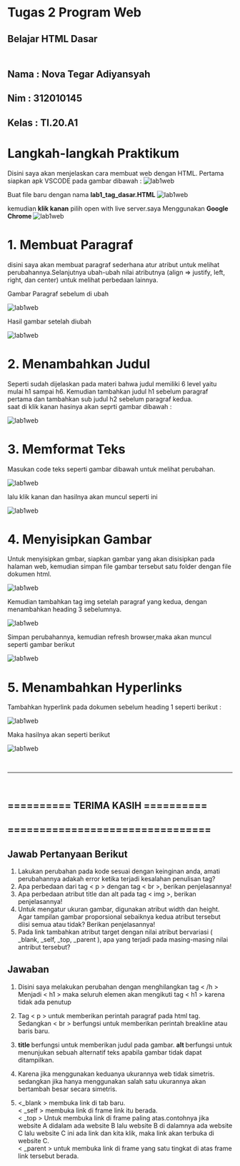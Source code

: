 #  **Tugas 2 Program Web** 

## Belajar HTML Dasar <br><br>
## Nama     : Nova Tegar Adiyansyah<br>
## Nim      : 312010145<br>
## Kelas    : TI.20.A1<br>

# Langkah-langkah Praktikum<br>


Disini saya akan menjelaskan cara membuat web dengan HTML. Pertama siapkan apk VSCODE pada gambar dibawah :
 ![lab1web](ss/langkah1.png)

Buat file baru dengan nama <b>lab1_tag_dasar.HTML</b>
 ![lab1web](ss/langkah2.png)
 
kemudian <b>klik kanan</b> pilih open with live server.saya Menggunakan <b> Google Chrome </b>
![lab1web](ss/langkah3.png)<br>


# 1. Membuat Paragraf
  
disini saya akan membuat paragraf sederhana atur atribut untuk melihat perubahannya.Selanjutnya ubah-ubah nilai atributnya (align => justify, left, right, dan center) untuk melihat
perbedaan lainnya. 

 Gambar Paragraf sebelum di ubah

![lab1web](ss/normal.png)

 Hasil gambar setelah diubah

![lab1web](ss/perubahan.png)<br>

# 2. Menambahkan Judul 

Seperti sudah dijelaskan pada materi bahwa judul memiliki 6 level yaitu mulai h1 sampai h6.
Kemudian tambahkan judul h1 sebelum paragraf pertama dan tambahkan sub judul h2 sebelum
paragraf kedua.
<br>saat di klik kanan hasinya akan seprti gambar dibawah : 

![lab1web](ss/ss2.png)<br>

# 3. Memformat Teks

Masukan code teks seperti gambar dibawah untuk melihat perubahan. 


![lab1web](ss/format%20teks.png)

 lalu klik kanan dan hasilnya akan muncul seperti ini 

![lab1web](ss/hasil%20format.png)<br>

# 4. Menyisipkan Gambar

Untuk menyisipkan gmbar, siapkan gambar yang akan disisipkan pada halaman web, kemudian
simpan file gambar tersebut satu folder dengan file dokumen html.

![lab1web](ss/menyisipkan%20gambar.png)

Kemudian tambahkan tag img setelah paragraf yang kedua, dengan menambahkan heading 3
sebelumnya.

![lab1web](ss/heading3.png)

Simpan perubahannya, kemudian refresh browser,maka akan muncul seperti gambar berikut 

![lab1web](ss/ss3.png)<br>

# 5. Menambahkan Hyperlinks

Tambahkan hyperlink pada dokumen sebelum heading 1 seperti berikut :

![lab1web](ss/hyperlinks.png)

Maka hasilnya akan seperti berikut

![lab1web](ss/ss4.png) <br>


<br>
<hr>
<br>

## ========== TERIMA KASIH ========== <br>
## ================================ <br>



## Jawab Pertanyaan Berikut<br>

1. Lakukan perubahan pada kode sesuai dengan keinginan anda, amati perubahannya adakah 
error ketika terjadi kesalahan penulisan tag?
2. Apa perbedaan dari tag < p > dengan tag < br >, berikan penjelasannya!
3. Apa perbedaan atribut title dan alt pada tag < img >, berikan penjelasannya!
4. Untuk mengatur ukuran gambar, digunakan atribut width dan height. Agar tampilan gambar 
proporsional sebaiknya kedua atribut tersebut diisi semua atau tidak? Berikan penjelasannya!
5. Pada link tambahkan atribut target dengan nilai atribut bervariasi ( _blank, _self, _top, 
_parent ), apa yang terjadi pada masing-masing nilai antribut tersebut?

## Jawaban<br>

1. Disini saya melakukan perubahan dengan menghilangkan tag < /h > Menjadi < h1 > maka seluruh elemen akan mengikuti tag < h1 > karena tidak ada penutup

2. Tag < p > untuk memberikan perintah paragraf pada html tag. Sedangkan < br > berfungsi untuk memberikan perintah breakline atau baris baru.

3. <b> title </b> berfungsi untuk memberikan judul pada gambar. <b> alt </b> berfungsi untuk menunjukan sebuah alternatif teks apabila gambar tidak dapat ditampilkan.

4. Karena jika menggunakan keduanya ukurannya web tidak simetris. sedangkan jika hanya menggunakan salah satu ukurannya akan bertambah besar secara simetris.

5. <_blank > membuka link di tab baru.<br>
    < _self > membuka link di frame link itu berada.<br>
    < _top > Untuk membuka link di frame paling atas.contohnya jika website A didalam ada website B lalu website B di dalamnya ada website C lalu website C ini ada link dan kita klik, maka link akan terbuka di website C.<br>
    < _parent > untuk membuka link di frame yang satu tingkat di atas frame link tersebut berada.<br>

